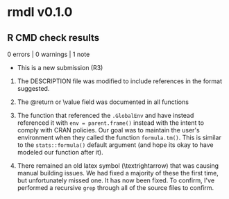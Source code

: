# rmdl v0.1.0

## R CMD check results

0 errors | 0 warnings | 1 note

* This is a new submission (R3)

1. The DESCRIPTION file was modified to include references in the format suggested.

2. The @return or \value field was documented in all functions

3. The function that referenced the `.GlobalEnv` and have instead referenced it with `env = parent.frame()` instead with the intent to comply with CRAN policies. Our goal was to maintain the user's environment when they called the function `formula.tm()`. This is similar to the `stats::formula()` default argument (and hope its okay to have modeled our function after it).

4. There remained an old latex symbol (\textrightarrow) that was causing manual building issues. We had fixed a majority of these the first time, but unfortunately missed one. It has now been fixed. To confirm, I've performed a recursive `grep` through all of the source files to confirm.
